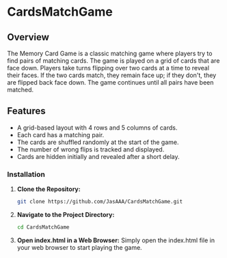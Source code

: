 # CardsMatchGame

## Overview

The Memory Card Game is a classic matching game where players try to find pairs of matching cards. The game is played on a grid of cards that are face down. Players take turns flipping over two cards at a time to reveal their faces. If the two cards match, they remain face up; if they don't, they are flipped back face down. The game continues until all pairs have been matched.

## Features

- A grid-based layout with 4 rows and 5 columns of cards.
- Each card has a matching pair.
- The cards are shuffled randomly at the start of the game.
- The number of wrong flips is tracked and displayed.
- Cards are hidden initially and revealed after a short delay.

### Installation

1. **Clone the Repository:**

   ```bash
   git clone https://github.com/JasAAA/CardsMatchGame.git
   ```

2. **Navigate to the Project Directory:**
   ```bash
   cd CardsMatchGame
   ```
3. **Open index.html in a Web Browser:**
   Simply open the index.html file in your web browser to start playing the game.
